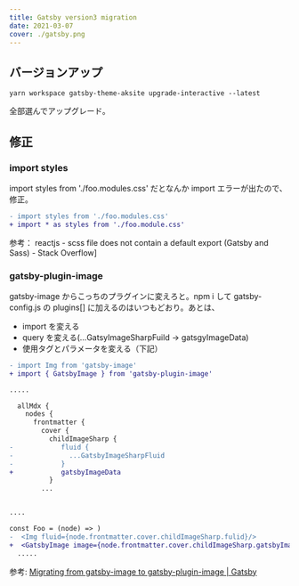 ```yaml
---
title: Gatsby version3 migration
date: 2021-03-07
cover: ./gatsby.png
---
```


 
## バージョンアップ
```
yarn workspace gatsby-theme-aksite upgrade-interactive --latest
```

全部選んでアップグレード。

## 修正

### import styles

 import styles from './foo.modules.css' だとなんか import エラーが出たので、修正。


 ```diff
 - import styles from './foo.modules.css'
 + import * as styles from './foo.module.css'
  ```

参考： <LinkExternal to="https://stackoverflow.com/questions/66500985/scss-file-does-not-contain-a-default-export-gatsby-and-sass">reactjs - scss file does not contain a default export (Gatsby and Sass) - Stack Overflow]</LinkExternal>

### gatsby-plugin-image
gatsby-image からこっちのプラグインに変えろと。npm i して gatsby-config.js の plugins[] に加えるのはいつもどおり。あとは、

- import を変える
- query を変える(...GatsyImageSharpFuild -> gatsgyImageData)
- 使用タグとパラメータを変える（下記）

```diff
- import Img from 'gatsby-image'
+ import { GatsbyImage } from 'gatsby-plugin-image'

.....

  allMdx {
    nodes {
      frontmatter {
        cover {
          childImageSharp {
-            fluid {
-              ...GatsbyImageSharpFluid
-            }
+            gatsbyImageData
          }
        ...


....

const Foo = (node) => )
-  <Img fluid={node.frontmatter.cover.childImageSharp.fulid}/>
+  <GatsbyImage image={node.frontmatter.cover.childImageSharp.gatsbyImageData} />
  .....
```


参考: [Migrating from gatsby\-image to gatsby\-plugin\-image \| Gatsby](https://www.gatsbyjs.com/docs/reference/release-notes/image-migration-guide/)